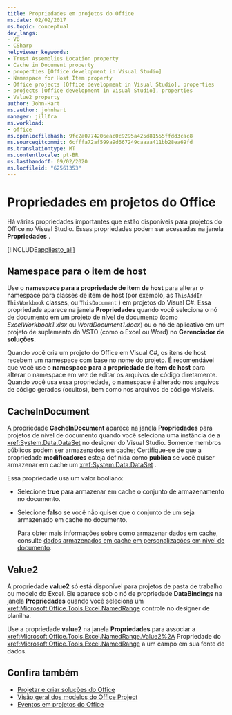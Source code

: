 ```yaml
---
title: Propriedades em projetos do Office
ms.date: 02/02/2017
ms.topic: conceptual
dev_langs:
- VB
- CSharp
helpviewer_keywords:
- Trust Assemblies Location property
- Cache in Document property
- properties [Office development in Visual Studio]
- Namespace for Host Item property
- Office projects [Office development in Visual Studio], properties
- projects [Office development in Visual Studio], properties
- Value2 property
author: John-Hart
ms.author: johnhart
manager: jillfra
ms.workload:
- office
ms.openlocfilehash: 9fc2a0774206eac0c9295a425d81555ffdd3cac8
ms.sourcegitcommit: 6cfffa72af599a9d667249caaaa411bb28ea69fd
ms.translationtype: MT
ms.contentlocale: pt-BR
ms.lasthandoff: 09/02/2020
ms.locfileid: "62561353"
---
```

# <a name="properties-in-office-projects"></a>Propriedades em projetos do Office
  Há várias propriedades importantes que estão disponíveis para projetos do Office no Visual Studio. Essas propriedades podem ser acessadas na janela **Propriedades** .

 [!INCLUDE[appliesto_all](../vsto/includes/appliesto-all-md.md)]

## <a name="namespace-for-host-item"></a>Namespace para o item de host
 Use o **namespace para a propriedade de item de host** para alterar o namespace para classes de item de host (por exemplo, as `ThisAddIn` `ThisWorkbook` classes, ou `ThisDocument` ) em projetos do Visual C#. Essa propriedade aparece na janela **Propriedades** quando você seleciona o nó de documento em um projeto de nível de documento (como *ExcelWorkbook1.xlsx* ou *WordDocument1.docx*) ou o nó de aplicativo em um projeto de suplemento do VSTO (como o Excel ou Word) no **Gerenciador de soluções**.

 Quando você cria um projeto do Office em Visual C#, os itens de host recebem um namespace com base no nome do projeto. É recomendável que você use o **namespace para a propriedade de item de host** para alterar o namespace em vez de editar os arquivos de código diretamente. Quando você usa essa propriedade, o namespace é alterado nos arquivos de código gerados (ocultos), bem como nos arquivos de código visíveis.

## <a name="cacheindocument"></a>CacheInDocument
 A propriedade **CacheInDocument** aparece na janela **Propriedades** para projetos de nível de documento quando você seleciona uma instância de a <xref:System.Data.DataSet> no designer do Visual Studio. Somente membros públicos podem ser armazenados em cache; Certifique-se de que a propriedade **modificadores** esteja definida como **pública** se você quiser armazenar em cache um <xref:System.Data.DataSet> .

 Essa propriedade usa um valor booliano:

- Selecione **true** para armazenar em cache o conjunto de armazenamento no documento.

- Selecione **falso** se você não quiser que o conjunto de um seja armazenado em cache no documento.

  Para obter mais informações sobre como armazenar dados em cache, consulte [dados armazenados em cache em personalizações em nível de documento](../vsto/cached-data-in-document-level-customizations.md).

## <a name="value2"></a>Value2
 A propriedade **value2** só está disponível para projetos de pasta de trabalho ou modelo do Excel. Ele aparece sob o nó de propriedade **DataBindings** na janela **Propriedades** quando você seleciona um <xref:Microsoft.Office.Tools.Excel.NamedRange> controle no designer de planilha.

 Use a propriedade **value2** na janela **Propriedades** para associar a <xref:Microsoft.Office.Tools.Excel.NamedRange.Value2%2A> Propriedade do <xref:Microsoft.Office.Tools.Excel.NamedRange> a um campo em sua fonte de dados.

## <a name="see-also"></a>Confira também
- [Projetar e criar soluções do Office](../vsto/designing-and-creating-office-solutions.md)
- [Visão geral dos modelos do Office Project](../vsto/office-project-templates-overview.md)
- [Eventos em projetos do Office](../vsto/events-in-office-projects.md)

